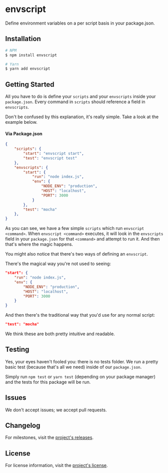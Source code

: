 # envscript

Define environment variables on a per script basis in your package.json.

## Installation
```bash
# NPM
$ npm install envscript

# Yarn
$ yarn add envscript
```

## Getting Started

All you have to do is define your `scripts` and your `envscripts` inside your `package.json`. Every command in `scripts` should reference a field in `envscripts`.

Don't be confused by this explanation, it's really simple. Take a look at the example below.

#### Via Package.json

```json
{
	"scripts": {
		"start": "envscript start",
		"test": "envscript test"
	},
	"envscripts": {
		"start": {
			"run": "node index.js",
			"env": {
				"NODE_ENV": "production",
				"HOST": "localhost",
				"PORT": 3000
			}
		},
		"test": "mocha"
	},
}
```

As you can see, we have a few simple `scripts` which run `envscript <command>`. When `envscript <command>` executes, it will look in the `envscripts` field in your `package.json` for that `<command>` and attempt to run it. And then that's where the magic happens.

You might also notice that there's two ways of defining an `envscript`.

There's the magical way you're not used to seeing:

```json
"start": {
	"run": "node index.js",
	"env": {
		"NODE_ENV": "production",
		"HOST": "localhost",
		"PORT": 3000
	}
}
```

And then there's the traditional way that you'd use for any normal script:

```json
"test": "mocha"
```

We think these are both pretty intuitive and readable.

## Testing

Yes, your eyes haven't fooled you: there is no tests folder. We run a pretty basic test (because that's all we need) inside of our `package.json`.

Simply run `npm test` or `yarn test` (depending on your package manager) and the tests for this package will be run.

## Issues

We don't accept issues; we accept pull requests.

## Changelog

For milestones, visit the [project's releases](https://github.com/alecmekarzel/envscript/releases).

## License

For license information, visit the [project's license](https://github.com/alecmekarzel/envscript/blob/master/LICENSE).
